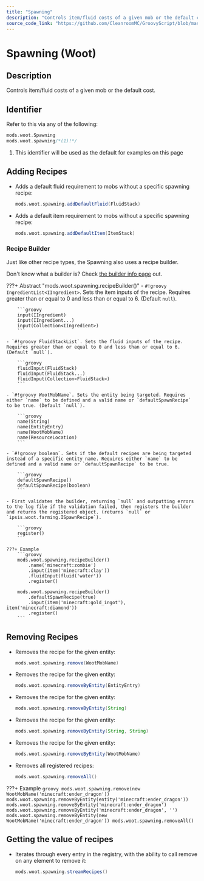 ```yaml
---
title: "Spawning"
description: "Controls item/fluid costs of a given mob or the default cost."
source_code_link: "https://github.com/CleanroomMC/GroovyScript/blob/master/src/main/java/com/cleanroommc/groovyscript/compat/mods/woot/Spawning.java"
---
```


# Spawning (Woot)

## Description

Controls item/fluid costs of a given mob or the default cost.

## Identifier

Refer to this via any of the following:

```groovy hl_lines="2"
mods.woot.Spawning
mods.woot.spawning/*(1)!*/
```

1. This identifier will be used as the default for examples on this page

## Adding Recipes

- Adds a default fluid requirement to mobs without a specific spawning recipe:

    ```groovy
    mods.woot.spawning.addDefaultFluid(FluidStack)
    ```

- Adds a default item requirement to mobs without a specific spawning recipe:

    ```groovy
    mods.woot.spawning.addDefaultItem(ItemStack)
    ```


### Recipe Builder

Just like other recipe types, the Spawning also uses a recipe builder.

Don't know what a builder is? Check [the builder info page](../../../groovy/builder.md) out.

???+ Abstract "mods.woot.spawning.recipeBuilder()"
    - `#!groovy IngredientList<IIngredient>`. Sets the item inputs of the recipe. Requires greater than or equal to 0 and less than or equal to 6. (Default `null`).

        ```groovy
        input(IIngredient)
        input(IIngredient...)
        input(Collection<IIngredient>)
        ```

    - `#!groovy FluidStackList`. Sets the fluid inputs of the recipe. Requires greater than or equal to 0 and less than or equal to 6. (Default `null`).

        ```groovy
        fluidInput(FluidStack)
        fluidInput(FluidStack...)
        fluidInput(Collection<FluidStack>)
        ```

    - `#!groovy WootMobName`. Sets the entity being targeted. Requires either `name` to be defined and a valid name or `defaultSpawnRecipe` to be true. (Default `null`).

        ```groovy
        name(String)
        name(EntityEntry)
        name(WootMobName)
        name(ResourceLocation)
        ```

    - `#!groovy boolean`. Sets if the default recipes are being targeted instead of a specific entity name. Requires either `name` to be defined and a valid name or `defaultSpawnRecipe` to be true.

        ```groovy
        defaultSpawnRecipe()
        defaultSpawnRecipe(boolean)
        ```

    - First validates the builder, returning `null` and outputting errors to the log file if the validation failed, then registers the builder and returns the registered object. (returns `null` or `ipsis.woot.farming.ISpawnRecipe`).

        ```groovy
        register()
        ```

    ???+ Example
        ```groovy
        mods.woot.spawning.recipeBuilder()
            .name('minecraft:zombie')
            .input(item('minecraft:clay'))
            .fluidInput(fluid('water'))
            .register()

        mods.woot.spawning.recipeBuilder()
            .defaultSpawnRecipe(true)
            .input(item('minecraft:gold_ingot'), item('minecraft:diamond'))
            .register()
        ```



## Removing Recipes

- Removes the recipe for the given entity:

    ```groovy
    mods.woot.spawning.remove(WootMobName)
    ```

- Removes the recipe for the given entity:

    ```groovy
    mods.woot.spawning.removeByEntity(EntityEntry)
    ```

- Removes the recipe for the given entity:

    ```groovy
    mods.woot.spawning.removeByEntity(String)
    ```

- Removes the recipe for the given entity:

    ```groovy
    mods.woot.spawning.removeByEntity(String, String)
    ```

- Removes the recipe for the given entity:

    ```groovy
    mods.woot.spawning.removeByEntity(WootMobName)
    ```

- Removes all registered recipes:

    ```groovy
    mods.woot.spawning.removeAll()
    ```

???+ Example
    ```groovy
    mods.woot.spawning.remove(new WootMobName('minecraft:ender_dragon'))
    mods.woot.spawning.removeByEntity(entity('minecraft:ender_dragon'))
    mods.woot.spawning.removeByEntity('minecraft:ender_dragon')
    mods.woot.spawning.removeByEntity('minecraft:ender_dragon', '')
    mods.woot.spawning.removeByEntity(new WootMobName('minecraft:ender_dragon'))
    mods.woot.spawning.removeAll()
    ```

## Getting the value of recipes

- Iterates through every entry in the registry, with the ability to call remove on any element to remove it:

    ```groovy
    mods.woot.spawning.streamRecipes()
    ```
